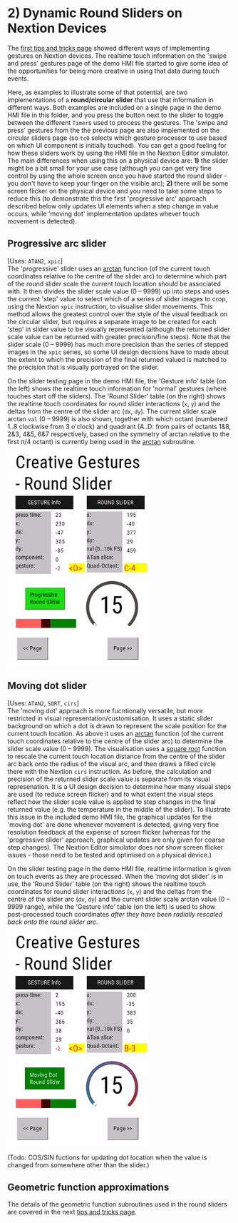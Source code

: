 # 2) Dynamic Round Sliders on Nextion Devices

The [first tips and tricks page](/Tips_and_Tricks/NEXTION_GESTURES.md) showed different ways of implementing gestures on Nextion devices.  The realtime touch information on the 'swipe and press' gestures page of the demo HMI file started to give some idea of the opportunities for being more creative in using that data during touch events.

Here, as examples to illustrate some of that potential, are two implementations of a **round/circular slider** that use that information in different ways.
Both examples are included on a single page in the demo HMI file in this folder, and you press the button next to the slider to toggle between the different `Timer`s used to process the gestures.  The 'swipe and press' gestures from the the previous page are also implemented on the circular sliders page (so `tc0` selects which gesture processor to use based on which UI component is initially touched).  You can get a good feeling for how these sliders work by using the HMI file in the Nextion Editor simulator.  The main differences when using this on a physical device are: **1)** the slider might be a bit small for your use case (although you can get very fine control by using the whole screen once you have started the round slider - you don't have to keep your finger on the visible arc); **2)** there will be some screen flicker on the physical device and you need to take some steps to reduce this (to demonstrate this the first 'progressive arc' approach described below only updates UI elements when a step change in value occurs, while 'moving dot' implementation updates whever touch movement is detected).

## Progressive arc slider
[Uses: `ATAN2`, `xpic`]  
The 'progressive' slider uses an [arctan](/Tips_and_Tricks/GEOMETRIC_FUNCTIONS.md#atan2) function (of the current touch coordinates relative to the centre of the slider arc) to determine which part of the round slider scale the current touch location should be associated with.  It then divides the slider scale value (0 – 9999) up into steps and uses the current 'step' value to select which of a series of slider images to crop, using the Nextion `xpic` instruction, to visualise slider movements.  This method allows the greatest control over the style of the visual feedback on the circular slider, but requires a separate image to be created for each 'step' in slider value to be visually represented (although the returned slider scale value can be returned with greater precision/fine steps).  Note that the slider scale (0 – 9999) has much more precision than the series of stepped images in the `xpic` series, so some UI design decisions have to made about the extent to which the precision of the final returned valued is matched to the precision that is visually portrayed on the slider.

On the slider testing page in the demo HMI file, the 'Gesture info' table (on the left) shows the realtime touch information for 'normal' gestures (where touches start off the sliders).  The 'Round Slider' table (on the right) shows the realtime touch coordinates for round slider interactions (`x`, `y`) and the deltas from the centre of the slider arc (`dx`, `dy`).  The current slider scale arctan `val` (0 – 9999) is also shown, together with which octant (numbered 1..8 clockwise from 3 o'clock) and quadrant (A..D: from pairs of octants 1&8, 2&3, 4&5, 6&7 respectively, based on the symmetry of arctan relative to the first π/4 octant) is currently being used in the [arctan](/Tips_and_Tricks/GEOMETRIC_FUNCTIONS.md#atan2) subroutine.

![Edge swipe demo page](/Tips_and_Tricks/images/ROUND-SLIDER_Progressive-Anim.gif)

## Moving dot slider
[Uses: `ATAN2`, `SQRT`, `cirs`]  
The 'moving dot' approach is more fucntionally versatile, but more restricted in visual representation/customisation.  It uses a static slider background on which a dot is drawn to represent the scale position for the current touch location.  As above it uses an [arctan](/Tips_and_Tricks/GEOMETRIC_FUNCTIONS.md#atan2) function (of the current touch coordinates relative to the centre of the slider arc) to determine the slider scale value (0 – 9999).  The visualisation uses a [square root](/Tips_and_Tricks/GEOMETRIC_FUNCTIONS.md#sqrt) function to rescale the current touch location distance from the centre of the slider arc back onto the radius of the visual arc, and then draws a filled circle there with the Nextion `cirs` instruction.  As before, the calculation and precision of the returned slider scale value is separate from its visual represenation.  It is a UI design decision to determine how many visual steps are used (to reduce screen flicker) and to what extent the visual steps reflect how the slider scale value is applied to step changes in the final returned value (e.g. the temperature in the middle of the slider).  To illustrate this issue in the included demo HMI file, the graphical updates for the 'moving dot' are done whenever movement is detected, giving very fine resolution feedback at the expense of screen flicker (whereas for the 'progressive slider' approach, graphical updates are only given for coarse step changes).  The Nextion Editor simulator does _not_ show screen flicker issues - those need to be tested and optimised on a physical device.)

On the slider testing page in the demo HMI file, realtime information is given on touch events as they are processed.  When the 'moving dot slider' is in use, the 'Round Slider' table (on the right) shows the realtime touch coordinates for round slider interactions (`x`, `y`) and the deltas from the centre of the slider arc (`dx`, `dy`) and the current slider scale arctan value (0 – 9999 range), while the 'Gesture info' table (on the left) is used to show post-processed touch coordinates _after they have been radially rescaled back onto the round slider arc_.

![Edge swipe demo page](/Tips_and_Tricks/images/ROUND-SLIDER_Moving-Dot-Anim.gif)

(Todo: COS/SIN fuctions for updating dot location when the value is changed from somewhere other than the slider.)

## Geometric function approximations
The details of the geometric function subroutines used in the round sliders are covered in the next [tips and tricks page](/Tips_and_Tricks/GEOMETRIC_FUNCTIONS.md).

